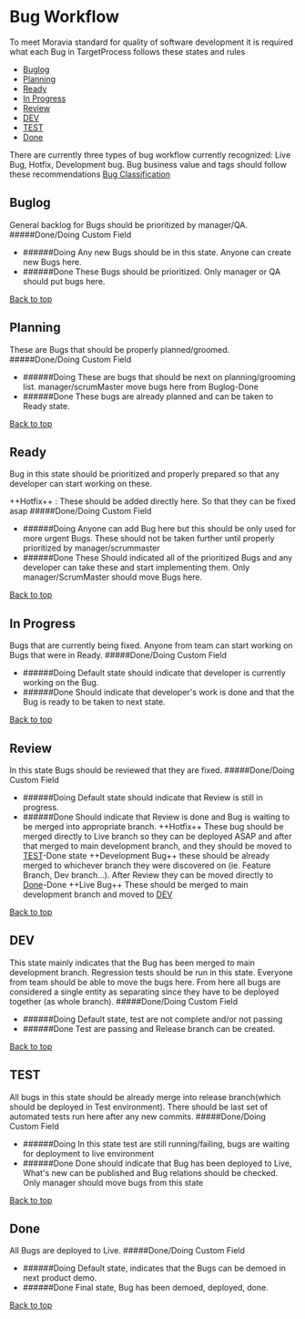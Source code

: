 # Bug Workflow

To meet Moravia standard for quality of software development it is required what each Bug in TargetProcess follows these states and rules

- [Buglog](#buglog)
- [Planning](#planning)
- [Ready](#ready)
- [In Progress](#in-progress)
- [Review](#review)
- [DEV](#dev)
- [TEST](#test)
- [Done](#done)

There are currently three types of bug workflow currently recognized: Live Bug, Hotfix, Development bug.
Bug business value and tags should follow these recommendations [Bug Classification](BUGCLASSIFICATION.md)

## Buglog
General backlog for Bugs should be prioritized by manager/QA.
#####Done/Doing Custom Field
- ######Doing
Any new Bugs should be in this state. Anyone can create new Bugs here.
- ######Done
These Bugs should be prioritized. Only manager or QA should put bugs here.

[Back to top](#bug-workflow)
## Planning
These are Bugs that should be properly planned/groomed.
#####Done/Doing Custom Field
- ######Doing 
These are bugs that should be next on planning/grooming list. manager/scrumMaster move bugs here from Buglog-Done
- ######Done
These bugs are already planned and can be taken to Ready state.

[Back to top](#bug-workflow)
## Ready
Bug in this state should be prioritized and properly prepared so that any developer can start working on these.

++Hotfix++ : These should be added directly here. So that they can be fixed asap
#####Done/Doing Custom Field
- ######Doing 
Anyone can add Bug here but this should be only used for more urgent Bugs. These should not be taken further until properly prioritized by manager/scrummaster
- ######Done
These Should indicated all of the prioritized Bugs and any developer can take these and start implementing them. Only manager/ScrumMaster should move Bugs here.

[Back to top](#bug-workflow)
## In Progress
Bugs that are currently being fixed. Anyone from team can start working on Bugs that were in Ready.
#####Done/Doing Custom Field
- ######Doing
Default state should indicate that developer is currently working on the Bug.
- ######Done
Should indicate that developer's work is done and that the Bug is ready to be taken to next state.

[Back to top](#bug-workflow)
## Review
In this state Bugs should be reviewed that they are fixed.
#####Done/Doing Custom Field
- ######Doing
Default state should indicate that Review is still in progress.
- ######Done
Should indicate that Review is done and Bug is waiting to be merged into appropriate branch.
++Hotfix++ These bug should be merged directly to Live branch so they can be deployed ASAP and after that merged to main development branch, and they should be moved to [TEST](#test)-Done state
++Development Bug++ these should be already merged to whichever branch they were discovered on (ie. Feature Branch, Dev branch...). After Review they can be moved directly to [Done](#done)-Done
++Live Bug++ These should be merged to main development branch and moved to [DEV](#dev)

[Back to top](#bug-workflow)
## DEV
This state mainly indicates that the Bug has been merged to main development branch. Regression tests should be run in this state. Everyone from team should be able to move the bugs here. From here all bugs are considered a single entity as separating since they have to be deployed together (as whole branch).
#####Done/Doing Custom Field
- ######Doing
Default state, test are not complete and/or not passing
- ######Done
Test are passing and Release branch can be created.

[Back to top](#bug-workflow)
## TEST
All bugs in this state should be already merge into release branch(which should be deployed in Test environment). There should be last set of automated tests run here after any new commits.
#####Done/Doing Custom Field
- ######Doing
In this state test are still running/failing, bugs are waiting for deployment to live environment
- ######Done
Done should indicate that Bug has been deployed to Live, What's new can be published and Bug relations should be checked. Only manager should move bugs from this state

[Back to top](#bug-workflow)
## Done
All Bugs are deployed to Live.
#####Done/Doing Custom Field
- ######Doing
Default state, indicates that the Bugs can be demoed in next product demo.
- ######Done
Final state, Bug has been demoed, deployed, done.

[Back to top](#bug-workflow)
